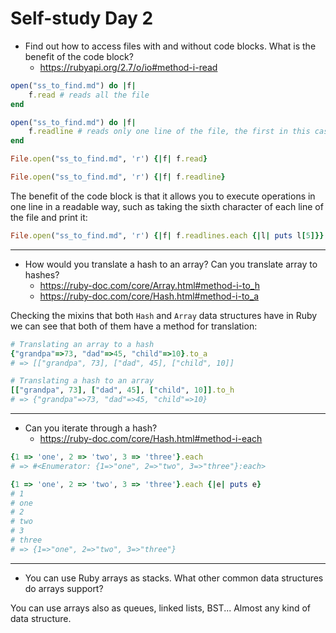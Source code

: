 # Self-study Day 2

* Find out how to access files with and without code blocks. What is the benefit of the code block?
  - https://rubyapi.org/2.7/o/io#method-i-read
```ruby
open("ss_to_find.md") do |f|
    f.read # reads all the file
end
```
```ruby
open("ss_to_find.md") do |f|
    f.readline # reads only one line of the file, the first in this case
end
```
```ruby
File.open("ss_to_find.md", 'r') {|f| f.read}
```
```ruby
File.open("ss_to_find.md", 'r') {|f| f.readline}
```

The benefit of the code block is that it allows you to execute operations in one line in a readable way, such as taking the sixth character of each line of the file and print it:
```ruby
File.open("ss_to_find.md", 'r') {|f| f.readlines.each {|l| puts l[5]}}
```

---

* How would you translate a hash to an array? Can you translate array to hashes?
  - https://ruby-doc.com/core/Array.html#method-i-to_h
  - https://ruby-doc.com/core/Hash.html#method-i-to_a

Checking the mixins that both ```Hash``` and ```Array``` data structures have in Ruby we can see that both of them have a method for translation:
```ruby
# Translating an array to a hash
{"grandpa"=>73, "dad"=>45, "child"=>10}.to_a
# => [["grandpa", 73], ["dad", 45], ["child", 10]]

# Translating a hash to an array
[["grandpa", 73], ["dad", 45], ["child", 10]].to_h
# => {"grandpa"=>73, "dad"=>45, "child"=>10}
```

---

* Can you iterate through a hash?
  - https://ruby-doc.com/core/Hash.html#method-i-each

```ruby
{1 => 'one', 2 => 'two', 3 => 'three'}.each
# => #<Enumerator: {1=>"one", 2=>"two", 3=>"three"}:each>

{1 => 'one', 2 => 'two', 3 => 'three'}.each {|e| puts e}
# 1
# one
# 2
# two
# 3
# three
# => {1=>"one", 2=>"two", 3=>"three"}
```

---

* You can use Ruby arrays as stacks. What other common data structures do arrays support?

You can use arrays also as queues, linked lists, BST... Almost any kind of data structure.
